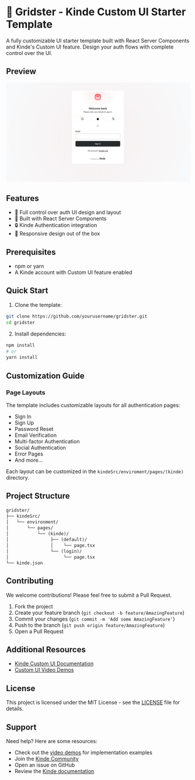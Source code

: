 # 🎨 Gridster - Kinde Custom UI Starter Template

A fully customizable UI starter template built with React Server Components and Kinde's Custom UI feature. Design your auth flows with complete control over the UI.

## Preview

![Gridster Preview](preview.png)

## Features

- 🎯 Full control over auth UI design and layout
- 🚀 Built with React Server Components
- 🔒 Kinde Authentication integration
- 📱 Responsive design out of the box

## Prerequisites

- npm or yarn
- A Kinde account with Custom UI feature enabled

## Quick Start

1. Clone the template:

```bash
git clone https://github.com/yourusername/gridster.git
cd gridster
```

2. Install dependencies:

```bash
npm install
# or
yarn install
```

## Customization Guide

### Page Layouts

The template includes customizable layouts for all authentication pages:

- Sign In
- Sign Up
- Password Reset
- Email Verification
- Multi-factor Authentication
- Social Authentication
- Error Pages
- And more...

Each layout can be customized in the `kindeSrc/enviroment/pages/(kinde)` directory.

## Project Structure

```
gridster/
├── kindeSrc/
│   └── environment/
│       └── pages/
│           └── (kinde)/
│                ├── (default)/
│                │    └── page.tsx
│                └── (login)/
│                     └── page.tsx
└── kinde.json

```

## Contributing

We welcome contributions! Please feel free to submit a Pull Request.

1. Fork the project
2. Create your feature branch (`git checkout -b feature/AmazingFeature`)
3. Commit your changes (`git commit -m 'Add some AmazingFeature'`)
4. Push to the branch (`git push origin feature/AmazingFeature`)
5. Open a Pull Request

## Additional Resources

- [Kinde Custom UI Documentation](https://kinde.com/docs)
- [Custom UI Video Demos](https://www.loom.com/share/folder/4398af02bbde4f498952ab4654a331a3)

## License

This project is licensed under the MIT License - see the [LICENSE](LICENSE) file for details.

## Support

Need help? Here are some resources:

- Check out the [video demos](https://www.loom.com/share/folder/4398af02bbde4f498952ab4654a331a3) for implementation examples
- Join the [Kinde Community](https://kinde.com/community)
- Open an issue on GitHub
- Review the [Kinde documentation](https://kinde.com/docs)
